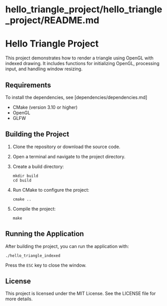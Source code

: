 # hello_triangle_project/hello_triangle_project/README.md

# Hello Triangle Project

This project demonstrates how to render a triangle using OpenGL with indexed drawing. It includes functions for initializing OpenGL, processing input, and handling window resizing.

## Requirements

To install the dependencies, see [dependencies/dependencies.md]

- CMake (version 3.10 or higher)
- OpenGL
- GLFW

## Building the Project

1. Clone the repository or download the source code.
2. Open a terminal and navigate to the project directory.
3. Create a build directory:

   ```
   mkdir build
   cd build
   ```

4. Run CMake to configure the project:

   ```
   cmake ..
   ```

5. Compile the project:

   ```
   make
   ```

## Running the Application

After building the project, you can run the application with:

```
./hello_triangle_indexed
```

Press the `ESC` key to close the window. 

## License

This project is licensed under the MIT License. See the LICENSE file for more details.